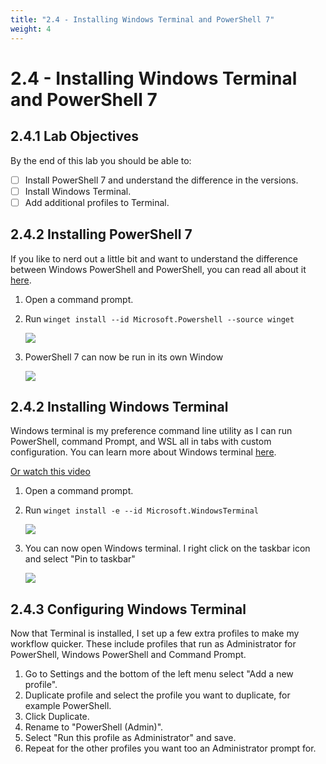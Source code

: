 ```yaml
---
title: "2.4 - Installing Windows Terminal and PowerShell 7"
weight: 4
---
```



# 2.4 - Installing Windows Terminal and PowerShell 7

## 2.4.1 Lab Objectives

By the end of this lab you should be able to:

- [ ] Install PowerShell 7 and understand the difference in the versions.
- [ ] Install Windows Terminal.
- [ ] Add additional profiles to Terminal.

## 2.4.2 Installing PowerShell 7

If you like to nerd out a little bit and want to understand the difference between Windows PowerShell and PowerShell, you can read all about it [here](https://learn.microsoft.com/en-us/powershell/scripting/whats-new/differences-from-windows-powershell?view=powershell-7.3).

1. Open a command prompt.
2. Run `winget install --id Microsoft.Powershell --source winget`
   
	![](<../../images/Pasted image 20230828153651.png>)

3. PowerShell 7 can now be run in its own Window
   
	![](<../../images/Pasted image 20230828153811.png>)

## 2.4.2 Installing Windows Terminal

Windows terminal is my preference command line utility as I can run PowerShell, command Prompt, and WSL all in tabs with custom configuration. You can learn more about Windows terminal [here](https://learn.microsoft.com/en-us/windows/terminal/).

[Or watch this video](https://wus-streaming-video-rt-microsoft-com.akamaized.net/b3b9734f-71ca-46e7-beed-415f649d9674/0d875a8d-6e87-4845-b69b-47749614_6750.mp4)

1. Open a command prompt.
2. Run `winget install -e --id Microsoft.WindowsTerminal`
	
	![](<../../images/Pasted image 20230828154328.png>)

3. You can now open Windows terminal. I right click on the taskbar icon and select "Pin to taskbar"
	
	![](<../../images/Pasted image 20230828154500.png>)

## 2.4.3 Configuring Windows Terminal

Now that Terminal is installed, I set up a few extra profiles to make my workflow quicker. These include profiles that run as Administrator for PowerShell, Windows PowerShell and Command Prompt.
1. Go to Settings and the bottom of the left menu select "Add a new profile".
2. Duplicate profile and select the profile you want to duplicate, for example PowerShell.
3. Click Duplicate.
4. Rename to "PowerShell (Admin)".
5. Select "Run this profile as Administrator" and save.
6. Repeat for the other profiles you want too an Administrator prompt for.